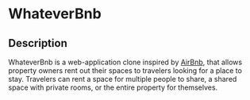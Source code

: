# WhateverBnb

## Description

WhateverBnb is a web-application clone inspired by [AirBnb][1], that allows property owners rent out their spaces to travelers looking for a place to stay. Travelers can rent a space for multiple people to share, a shared space with private rooms, or the entire property for themselves.

[1]: https://www.airbnb.com
